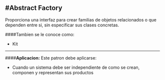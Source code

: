 #Abstract Factory
------------------------
Proporciona una interfaz para crear familias de objetos relacionados o que dependen entre si, sin especificar sus clases concretas.

####Tambien se le conoce como:
- Kit
------------------------
####**Aplicacion:**
Este patron debe aplicarse:
- Cuando un sistema debe ser independiente de como se crean, componen y representan sus productos
